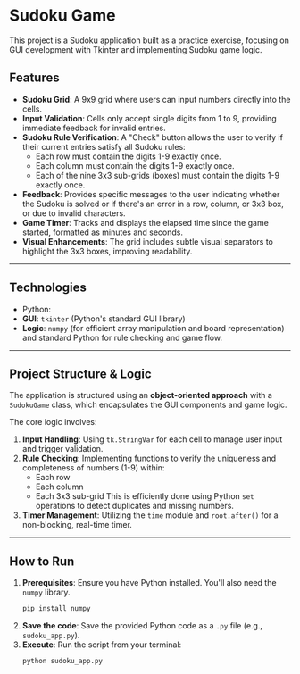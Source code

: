 # Sudoku Game

This project is a Sudoku application built as a practice exercise, focusing on GUI development with Tkinter and implementing Sudoku game logic.

## Features

* **Sudoku Grid**: A 9x9 grid where users can input numbers directly into the cells.
* **Input Validation**: Cells only accept single digits from 1 to 9, providing immediate feedback for invalid entries.
* **Sudoku Rule Verification**: A "Check" button allows the user to verify if their current entries satisfy all Sudoku rules:
    * Each row must contain the digits 1-9 exactly once.
    * Each column must contain the digits 1-9 exactly once.
    * Each of the nine 3x3 sub-grids (boxes) must contain the digits 1-9 exactly once.
* **Feedback**: Provides specific messages to the user indicating whether the Sudoku is solved or if there's an error in a row, column, or 3x3 box, or due to invalid characters.
* **Game Timer**: Tracks and displays the elapsed time since the game started, formatted as minutes and seconds.
* **Visual Enhancements**: The grid includes subtle visual separators to highlight the 3x3 boxes, improving readability.

---

## Technologies

* Python:
* **GUI**: `tkinter` (Python's standard GUI library)
* **Logic**: `numpy` (for efficient array manipulation and board representation) and standard Python for rule checking and game flow.

---

## Project Structure & Logic

The application is structured using an **object-oriented approach** with a `SudokuGame` class, which encapsulates the GUI components and game logic.

The core logic involves:

1.  **Input Handling**: Using `tk.StringVar` for each cell to manage user input and trigger validation.
3.  **Rule Checking**: Implementing functions to verify the uniqueness and completeness of numbers (1-9) within:
    * Each row
    * Each column
    * Each 3x3 sub-grid
    This is efficiently done using Python `set` operations to detect duplicates and missing numbers.
4.  **Timer Management**: Utilizing the `time` module and `root.after()` for a non-blocking, real-time timer.

---

## How to Run

1.  **Prerequisites**: Ensure you have Python installed. You'll also need the `numpy` library.
    ```bash
    pip install numpy
    ```
2.  **Save the code**: Save the provided Python code as a `.py` file (e.g., `sudoku_app.py`).
3.  **Execute**: Run the script from your terminal:
    ```bash
    python sudoku_app.py
    ```
